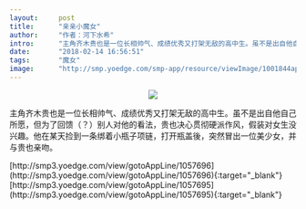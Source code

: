 ```yaml
---
layout:     post
title:      "亲亲小魔女"
author:     "作者：河下水希"
intro:      "主角齐木贵也是一位长相帅气、成绩优秀又打架无敌的高中生。虽不是出自他自己所愿，但为了回馈（？）别人对他的看法，贵也决心贯彻硬派作风，假装对女生没兴趣。他在某天捡到一条绑着小瓶子项链，打开瓶盖後，突然冒出一位美少女，并与贵也亲吻。"
date:       "2018-02-14 16:56:51"
tags:       "魔女"
image:      "http://smp.yoedge.com/smp-app/resource/viewImage/1001844appline.png"
---
```

<div style="text-align: center">
<p><img src="http://smp.yoedge.com/smp-app/resource/viewImage/1001844appline.png"/></p>
</div>
<p class="post-meta">
<span>主角齐木贵也是一位长相帅气、成绩优秀又打架无敌的高中生。虽不是出自他自己所愿，但为了回馈（？）别人对他的看法，贵也决心贯彻硬派作风，假装对女生没兴趣。他在某天捡到一条绑着小瓶子项链，打开瓶盖後，突然冒出一位美少女，并与贵也亲吻。</span>
</p>
[http://smp3.yoedge.com/view/gotoAppLine/1057696](http://smp3.yoedge.com/view/gotoAppLine/1057696){:target="_blank"}
[http://smp3.yoedge.com/view/gotoAppLine/1057695](http://smp3.yoedge.com/view/gotoAppLine/1057695){:target="_blank"}


